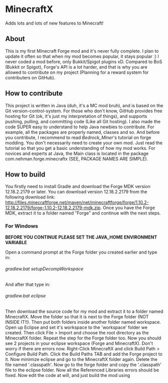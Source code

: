 # MinecraftX
Adds lots and lots of new features to Minecraft!
## About
This is my first Minecraft Forge mod and it's never fully complete. I plan to update it often so that when my mod becomes popular, it stays popular :) I never coded a mod before, only Bukkit/Spigot plugins xD. Compared to BoS (Bukkit or Spigot), Forge's API is a lot harder, and that is why you are allowed to contribute on my project (Planning for a reward system for contributers on GitHub).
## How to contribute
This project is written in Java (duh, it's a MC mod bruh), and is based on the Git version-control-system. For those who don't know, GitHub provides free hosting for Git (ok, it's just my interpretation of things), and supports pushing, pulling, and committing code (Like all Git hosting). I also made the code SUPER easy to understand to help Java newbies to contribute. For example, all the packages are properly named, classes and so. And before you contribute, I recommend to read _Bedrock_Miner_'s tutorial on forge modding. You don't necessarily need to create your own mod. Just read the tutorial so that you get a basic understanding of how my mod works. For novices and experts at Java, the Main class is located in the package com.nehman.forge.minecraftx (SEE, PACKAGE NAMES ARE SIMPLE).
## How to build
You firstly need to install Gradle and download the Forge MDK version 12.18.2.2179 or later. You can download version 12.18.2.2179 from the following download link: http://files.minecraftforge.net/maven/net/minecraftforge/forge/1.10.2-12.18.2.2179/forge-1.10.2-12.18.2.2179-mdk.zip. Once you have the Forge MDK, extract it to a folder named "Forge" and continue with the next steps.
### For Windows
**BEFORE YOU CONTINUE PLEASE SET THE JAVA_HOME ENVIRONMENT VARIABLE**

Open a command prompt at the Forge folder you created earlier and type in:

###### gradlew.bat setupDecompWorkspace

And after that type in:

###### gradlew.bat eclipse

Then download the source code for my mod and extract it to a folder named MinecraftX. Move the folder so that it is next to the Forge folder (NOT INSIDE IT!!). Then put both folders inside another folder named workspace. Open up Eclipse and set it's workspace to the 'workspace' folder we created. Then click File > Import and choose the root directory as the MinecraftX folder. Repeat the step for the Forge folder too. Now you should see 2 projects in your eclipse workspace (Forge and MinecraftX). Don't worry if there are errors now. Right-Click MinecraftX and click Build Path > Configure Build Path. Click the Build Paths TAB and add the Forge project to it. Now minimize eclipse and go to the MinecraftX folder again. Delete the file named '.classpath'. Now go to the forge folder and copy the '.classpath' file to the eclipse folder. Now all the Referenced Libraries errors should be fixed. Now edit the code at will, and just build the mod using 
